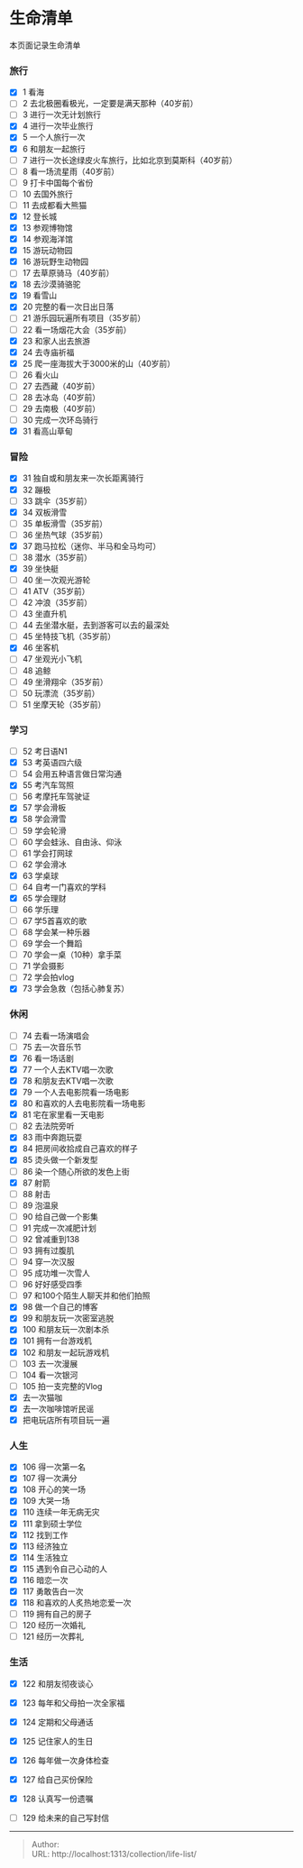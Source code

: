 # 生命清单


本页面记录生命清单

### 旅行 

- [x]  1 看海
- [ ]  2 去北极圈看极光，一定要是满天那种（40岁前）
- [ ]  3 进行一次无计划旅行
- [x]  4 进行一次毕业旅行
- [x]  5 一个人旅行一次
- [x]  6 和朋友一起旅行
- [ ]  7 进行一次长途绿皮火车旅行，比如北京到莫斯科（40岁前）
- [ ]  8 看一场流星雨（40岁前）
- [ ]  9 打卡中国每个省份
- [ ]  10 去国外旅行
- [ ]  11 去成都看大熊猫
- [x]  12 登长城
- [x]  13 参观博物馆
- [x]  14 参观海洋馆
- [x]  15 游玩动物园
- [x]  16 游玩野生动物园
- [ ]  17 去草原骑马（40岁前）
- [x]  18 去沙漠骑骆驼
- [x]  19 看雪山
- [x]  20 完整的看一次日出日落
- [ ]  21 游乐园玩遍所有项目（35岁前）
- [ ]  22 看一场烟花大会（35岁前）
- [x]  23 和家人出去旅游
- [x]  24 去寺庙祈福
- [x]  25 爬一座海拔大于3000米的山（40岁前）
- [ ]  26 看火山
- [ ]  27 去西藏（40岁前）
- [ ]  28 去冰岛（40岁前）
- [ ]  29 去南极（40岁前）
- [ ]  30 完成一次环岛骑行
- [x]  31 看高山草甸

### 冒险 

- [x]  31 独自或和朋友来一次长距离骑行
- [x]  32 蹦极
- [ ]  33 跳伞（35岁前）
- [x]  34 双板滑雪
- [ ]  35 单板滑雪（35岁前）
- [ ]  36 坐热气球（35岁前）
- [x]  37 跑马拉松（迷你、半马和全马均可）
- [ ]  38 潜水（35岁前）
- [x]  39 坐快艇
- [ ]  40 坐一次观光游轮
- [ ]  41 ATV（35岁前）
- [ ]  42 冲浪（35岁前）
- [ ]  43 坐直升机
- [ ]  44 去坐潜水艇，去到游客可以去的最深处
- [ ]  45 坐特技飞机（35岁前）
- [x]  46 坐客机
- [ ]  47 坐观光小飞机
- [ ]  48 追鲸
- [ ]  49 坐滑翔伞（35岁前）
- [ ]  50 玩漂流（35岁前）
- [ ]  51 坐摩天轮（35岁前）

### 学习 

- [ ]  52 考日语N1
- [x]  53 考英语四六级
- [ ]  54 会用五种语言做日常沟通
- [x]  55 考汽车驾照
- [ ]  56 考摩托车驾驶证
- [x]  57 学会滑板
- [x]  58 学会滑雪
- [ ]  59 学会轮滑
- [ ]  60 学会蛙泳、自由泳、仰泳
- [ ]  61 学会打网球
- [ ]  62 学会滑冰
- [x]  63 学桌球
- [ ]  64 自考一门喜欢的学科
- [x]  65 学会理财
- [ ]  66 学乐理
- [ ]  67 学5首喜欢的歌
- [ ]  68 学会某一种乐器
- [ ]  69 学会一个舞蹈
- [ ]  70 学会一桌（10种）拿手菜
- [ ]  71 学会摄影
- [ ]  72 学会拍vlog
- [x]  73 学会急救（包括心肺复苏）

### 休闲 

- [ ]  74 去看一场演唱会
- [ ]  75 去一次音乐节
- [x]  76 看一场话剧
- [x]  77 一个人去KTV唱一次歌
- [x]  78 和朋友去KTV唱一次歌
- [x]  79 一个人去电影院看一场电影
- [x]  80 和喜欢的人去电影院看一场电影
- [x]  81 宅在家里看一天电影
- [ ]  82 去法院旁听
- [x]  83 雨中奔跑玩耍
- [x]  84 把房间收拾成自己喜欢的样子
- [x]  85 烫头做一个新发型
- [ ]  86 染一个随心所欲的发色上街
- [x]  87 射箭
- [ ]  88 射击
- [ ]  89 泡温泉
- [ ]  90 给自己做一个影集
- [ ]  91 完成一次减肥计划
- [ ]  92 曾减重到138
- [ ]  93 拥有过腹肌
- [ ]  94 穿一次汉服
- [ ]  95 成功堆一次雪人
- [ ]  96 好好感受四季
- [ ]  97 和100个陌生人聊天并和他们拍照
- [x]  98 做一个自己的博客
- [x]  99 和朋友玩一次密室逃脱
- [x]  100 和朋友玩一次剧本杀
- [x]  101 拥有一台游戏机
- [x]  102 和朋友一起玩游戏机
- [ ]  103 去一次漫展
- [ ]  104 看一次银河
- [ ]  105 拍一支完整的Vlog
- [x]  去一次猫咖
- [x]  去一次咖啡馆听民谣
- [x]  把电玩店所有项目玩一遍

### 人生 

- [x]  106 得一次第一名
- [x]  107 得一次满分
- [x]  108 开心的笑一场
- [x]  109 大哭一场
- [x]  110 连续一年无病无灾
- [x]  111 拿到硕士学位
- [x]  112 找到工作
- [x]  113 经济独立
- [x]  114 生活独立
- [x]  115 遇到令自己心动的人
- [x]  116 暗恋一次
- [x]  117 勇敢告白一次
- [x]  118 和喜欢的人炙热地恋爱一次
- [ ]  119 拥有自己的房子
- [ ]  120 经历一次婚礼
- [ ]  121 经历一次葬礼

### 生活 

- [x]  122 和朋友彻夜谈心
- [x]  123 每年和父母拍一次全家福
- [x]  124 定期和父母通话
- [x]  125 记住家人的生日
- [x]  126 每年做一次身体检查
- [x]  127 给自己买份保险
- [x]  128 认真写一份遗嘱
- [ ]  129 给未来的自己写封信


---

> Author:   
> URL: http://localhost:1313/collection/life-list/  


